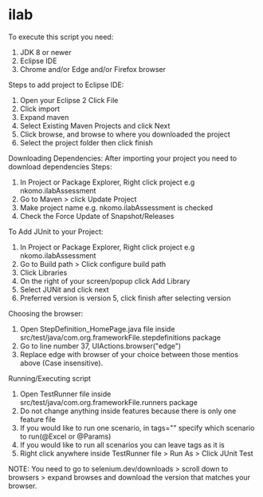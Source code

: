 # ilab
To execute this script you need:

1. JDK 8 or newer
2. Eclipse IDE
3. Chrome and/or Edge and/or Firefox browser

Steps to add project to Eclipse IDE:
1. Open your Eclipse
2 Click File
3. Click import
4. Expand maven
5. Select Existing Maven Projects and click Next
6. Click browse, and browse to where you downloaded the project
7. Select the project folder then click finish

Downloading Dependencies:
After importing your project you need to download dependencies
Steps:
1. In Project or Package Explorer, Right click project e.g nkomo.ilabAssessment
2. Go to Maven > click Update Project
3. Make project name e.g. nkomo.ilabAssessment is checked
4. Check the Force Update of Snapshot/Releases

To Add JUnit to your Project:
1. In Project or Package Explorer, Right click project e.g nkomo.ilabAssessment
2. Go to Build path > Click configure build path
3. Click Libraries
4. On the right of your screen/popup click Add Library
5. Select JUNit and click next
6. Preferred version is version 5, click finish after selecting version

Choosing the browser:
1. Open StepDefinition_HomePage.java file inside src/test/java/com.org.frameworkFile.stepdefinitions package
2. Go to line number 37, UIActions.browser("edge")
3. Replace edge with browser of your choice between those mentios above (Case insensitive).

Running/Executing script
1. Open TestRunner file inside src/test/java/com.org.frameworkFile.runners package
2. Do not change anything inside features because there is only one feature file
3. If you would like to run one scenario, in tags="" specify which scenario to run(@Excel or @Params)
4. If you would like to run all scenarios you can leave tags as it is
5. Right click anywhere inside TestRunner file > Run As > Click JUnit Test

NOTE:
You need to go to selenium.dev/downloads > scroll down to browsers > expand browses and download the version that matches your browser.

